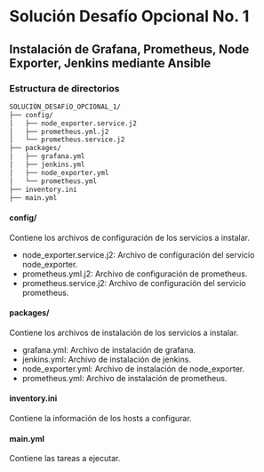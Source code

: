 # Solución Desafío Opcional No. 1

## Instalación de Grafana, Prometheus, Node Exporter, Jenkins mediante Ansible

### Estructura de directorios

``` Markdown
SOLUCIÓN_DESAFíO_OPCIONAL_1/
├── config/
│   ├── node_exporter.service.j2
│   ├── prometheus.yml.j2
│   └── prometheus.service.j2
├── packages/
│   ├── grafana.yml
│   ├── jenkins.yml
│   ├── node_exporter.yml
│   └── prometheus.yml
├── inventory.ini
├── main.yml

```

#### config/

Contiene los archivos de configuración de los servicios a instalar.

- node_exporter.service.j2: Archivo de configuración del servicio node_exporter.
- prometheus.yml.j2: Archivo de configuración de prometheus.
- prometheus.service.j2: Archivo de configuración del servicio prometheus.

#### packages/

Contiene los archivos de instalación de los servicios a instalar.

- grafana.yml: Archivo de instalación de grafana.
- jenkins.yml: Archivo de instalación de jenkins.
- node_exporter.yml: Archivo de instalación de node_exporter.
- prometheus.yml: Archivo de instalación de prometheus.

#### inventory.ini

Contiene la información de los hosts a configurar.

#### main.yml

Contiene las tareas a ejecutar.
